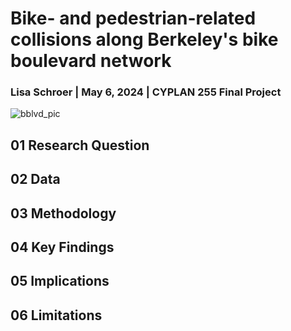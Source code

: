 # Bike- and pedestrian-related collisions along Berkeley's bike boulevard network
### Lisa Schroer | May 6, 2024 | CYPLAN 255 Final Project
![bblvd_pic](https://github.com/lisa-schroer/cp255-final-project/assets/157168522/c1f9f7fa-c059-49f4-b327-6ac8cc7ff707)

## 01 Research Question

## 02 Data
## 03 Methodology
## 04 Key Findings
## 05 Implications
## 06 Limitations
